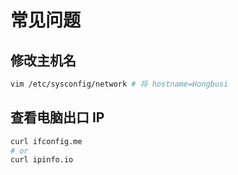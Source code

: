 # 常见问题

## 修改主机名

``` bash
vim /etc/sysconfig/network # 将 hostname=Hongbusi
```

## 查看电脑出口 IP

``` bash
curl ifconfig.me
# or
curl ipinfo.io
```
